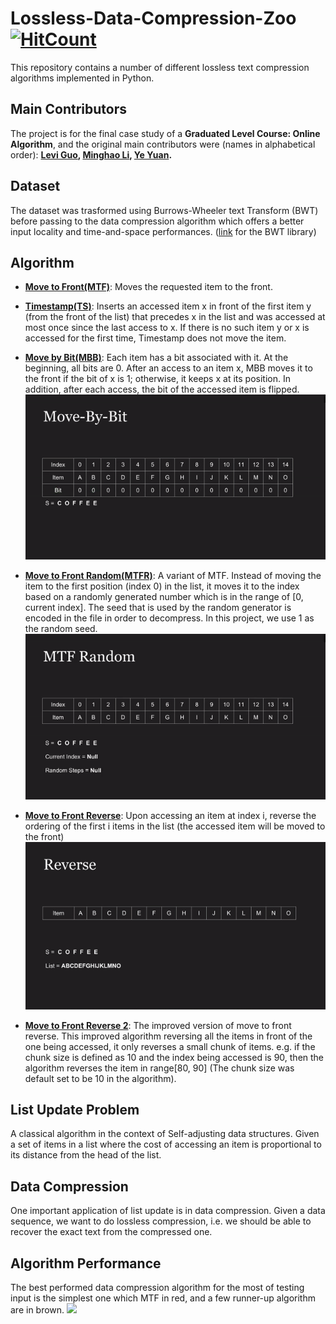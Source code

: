 # Lossless-Data-Compression-Zoo [![HitCount](http://hits.dwyl.io/LeviIsAwesome/https://github.com/LeviIsAwesome/lossless-data-compression-zoo.svg)](http://hits.dwyl.io/LeviIsAwesome/https://github.com/LeviIsAwesome/lossless-data-compression-zoo)
This repository contains a number of different lossless text compression algorithms implemented in Python.

## Main Contributors
The project is for the final case study of a __Graduated Level Course: Online Algorithm__, and the original main contributors were (names in alphabetical order):
**[Levi Guo](https://github.com/LeviIsAwesome), [Minghao Li](https://github.com/MingoLi), [Ye Yuan](https://github.com/LongWinter).**

## Dataset
The dataset was trasformed using Burrows-Wheeler text Transform (BWT) before passing to the data compression algorithm which offers a better input locality and time-and-space performances. ([link](https://github.com/nicolaprezza/BWTIL/tree/master/tools/dB-hash) for the BWT library)

## Algorithm 
* **[Move to Front(MTF)](https://github.com/LeviIsAwesome/lossless_compression_zoo/blob/master/mtf.py)**: Moves the requested item to the front.

* **[Timestamp(TS)](https://github.com/LeviIsAwesome/lossless_compression_zoo/blob/master/timestamp.py)**: Inserts an accessed item x in front of the first item y (from the front of the list) that precedes x in the list and was accessed at most once since the last access to x. If there is no such item y or x is accessed for the first time, Timestamp does not move the item.

* **[Move by Bit(MBB)](https://github.com/LeviIsAwesome/lossless_compression_zoo/blob/master/move_by_bit.py)**: Each item has a bit associated with it. At the beginning, all bits are 0. After an access to an item x, MBB moves it to the front if the bit of x is 1; otherwise, it keeps x at its position. In addition, after each access, the bit of the accessed item is flipped.                                   
![](algorithm%20demo/mbb.gif)           

* **[Move to Front Random(MTFR)](https://github.com/LeviIsAwesome/lossless_compression_zoo/blob/master/mtf_random.py)**:
A variant of MTF. Instead of moving the item to the first position (index 0) in the list, it moves it to the index based on a randomly generated number which is in the range of [0, current index]. The seed that is used by the random generator is encoded in the file in order to decompress. In this project, we use 1 as the random seed.                        
![](algorithm%20demo/random.gif)

* **[Move to Front Reverse](https://github.com/LeviIsAwesome/lossless_compression_zoo/blob/master/mtf_reverse.py)**: Upon accessing an item at index i, reverse the ordering of the first i items in the list (the accessed item will be moved to the front)                        
![](algorithm%20demo/reverse.gif)                  

* **[Move to Front Reverse 2](https://github.com/LeviIsAwesome/lossless_compression_zoo/blob/master/mtf_reverse2.py)**: The improved version of move to front reverse. This improved algorithm reversing all the items in front of the one being accessed, it only reverses a small chunk of items. e.g. if the chunk size is defined as 10 and the index being accessed is 90, then the algorithm reverses the item in range[80, 90] (The chunk size was default set to be 10 in the algorithm).       

## List Update Problem
A classical algorithm in the context of Self-adjusting data structures. Given a set of items in a list where the cost of accessing an item is proportional to its distance from the head of the list.

## Data Compression
One important application of list update is in data compression. Given a data sequence, we want to do lossless compression, i.e. we should be able to recover the exact text from the compressed one.

## Algorithm Performance
The best performed data compression algorithm for the most of testing input is the simplest one which MTF in red, and a few runner-up algorithm are in brown. 
![](https://github.com/LeviIsAwesome/lossless_compression_zoo/blob/master/algorithm%20demo/algorithm%20running%20persormance.png)
